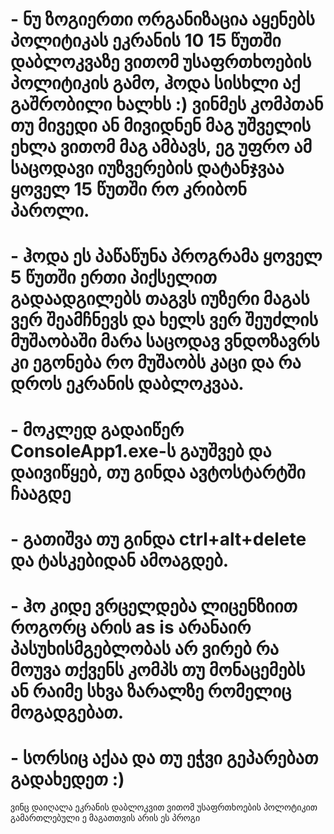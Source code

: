 # - ნუ ზოგიერთი ორგანიზაცია აყენებს პოლიტიკას ეკრანის 10 15 წუთში დაბლოკვაზე ვითომ უსაფრთხოების პოლიტიკის გამო, ჰოდა სისხლი აქ გაშრობილი ხალხს :) ვინმეს კომპთან თუ მივედი ან მივიდნენ მაგ უშველის ეხლა ვითომ მაგ ამბავს, ეგ უფრო ამ საცოდავი იუზვერების დატანჯვაა ყოველ 15 წუთში რო კრიბონ პაროლი.
# - ჰოდა ეს პაწაწუნა პროგრამა ყოველ 5 წუთში ერთი პიქსელით გადაადგილებს თაგვს იუზერი მაგას ვერ შეამჩნევს და ხელს ვერ შეუძლის მუშაობაში მარა საცოდავ ვნდოზავრს კი ეგონება რო მუშაობს კაცი და რა დროს ეკრანის დაბლოკვაა.
# - მოკლედ გადაიწერ ConsoleApp1.exe-ს გაუშვებ და დაივიწყებ, თუ გინდა ავტოსტარტში ჩააგდე
# - გათიშვა თუ გინდა ctrl+alt+delete და ტასკებიდან ამოაგდებ.
# - ჰო კიდე ვრცელდება ლიცენზიით როგორც არის as is არანაირ პასუხისმგებლობას არ ვირებ რა მოუვა თქვენს კომპს თუ მონაცემებს ან რაიმე სხვა ზარალზე რომელიც მოგადგებათ.
# - სორსიც აქაა და თუ ეჭვი გეპარებათ გადახედეთ :)
ვინც დაიღალა ეკრანის დაბლოკვით ვითომ უსაფრთხოების პოლოტიკით გამართლებული ე მაგათთვის არის ეს პროგი
